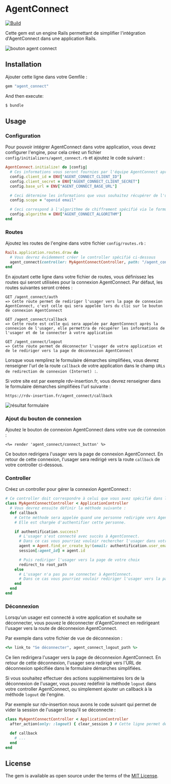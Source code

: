 # AgentConnect

[![Build](https://github.com/gip-inclusion/agent_connect_engine/actions/workflows/main.yml/badge.svg)](https://github.com/gip-inclusion/agent_connect_engine/actions)

Cette gem est un engine Rails permettant de simplifier l'intégration d'AgentConnect dans une application Rails.

![bouton agent connect](https://github.com/gip-inclusion/agent_connect_engine/blob/feat/improved-api/docs/bouton-connexion.png?raw=true)

## Installation
Ajouter cette ligne dans votre Gemfile :

```ruby
gem "agent_connect"
```

And then execute:
```bash
$ bundle
```

## Usage

### Configuration
Pour pouvoir intégrer AgentConnect dans votre application, vous devez configurer l'engine, pour cela créez un fichier `config/initializers/agent_connect.rb` et ajoutez le code suivant :
```ruby
AgentConnect.initialize! do |config|
  # Ces informations vous seront fournies par l'équipe AgentConnect après avoir rempli le formulaire démarches simplifiées
  config.client_id = ENV["AGENT_CONNECT_CLIENT_ID"]
  config.client_secret = ENV["AGENT_CONNECT_CLIENT_SECRET"]
  config.base_url = ENV["AGENT_CONNECT_BASE_URL"]

  # Ceci détermine les informations que vous souhaitez récupérer de l'usager, vous devez au préalable avec coché ces informations dans le formulaire démarches simplifiées
  config.scope = "openid email"

  # Ceci correspond à l'algorithme de chiffrement spécifié via le formulaire démarches simplifiées
  config.algorithm = ENV["AGENT_CONNECT_ALGORITHM"]
end
```

### Routes
Ajoutez les routes de l'engine dans votre fichier `config/routes.rb` :
```ruby
Rails.application.routes.draw do
  # Vous devrez évidemment créer le controller spécifié ci-dessous
  agent_connect(controller: MyAgentConnectController, path: "/agent_connect")
end
```

En ajoutant cette ligne dans votre fichier de routes, vous définissez les routes qui seront utilisées pour la connexion AgentConnect. Par défaut, les routes suivantes seront créées :
```
GET /agent_connect/auth 
=> Cette route permet de rediriger l'usager vers la page de connexion AgentConnect, c'est celle qui sera appelée lors du clic sur le bouton de connexion AgentConnect

GET /agent_connect/callback
=> Cette route est celle qui sera appelée par AgentConnect après la connexion de l'usager, elle permettra de récupérer les informations de l'usager et de le connecter à votre application

GET /agent_connect/logout
=> Cette route permet de déconnecter l'usager de votre application et de le rediriger vers la page de déconnexion AgentConnect
```

Lorsque vous remplirez le formulaire démarches simplifiées, vous devrez renseigner l'url de la route `callback` de votre application dans le champ `URLs de redirection de connexion (Internet) :`.

Si votre site est par exemple rdv-insertion.fr, vous devrez renseigner dans le formulaire démarches simplifiées l'url suivante :
```
https://rdv-insertion.fr/agent_connect/callback
```

![résultat formulaire](https://github.com/gip-inclusion/agent_connect_engine/blob/feat/improved-api/docs/configuration-demarche-simplifiees.png?raw=true)



### Ajout du bouton de connexion
Ajoutez le bouton de connexion AgentConnect dans votre vue de connexion :
```erb
<%= render 'agent_connect/connect_button' %>
```
Ce bouton redirigera l'usager vers la page de connexion AgentConnect. En retour de cette connexion, l'usager sera redirigé vers la route `callback` de votre controller ci-dessous.

### Controller
Créez un controller pour gérer la connexion AgentConnect :
```ruby
# Ce controller doit correspondre à celui que vous avez spécifié dans le fichier de routes
class MyAgentConnectController < ApplicationController
  # Vous devrez ensuite définir la méthode suivante :
  def callback
    # Cette méthode sera appelée quand une personne redirigée vers AgentConnect aura rempli le formulaire de connexion sur le site d'AgentConnect.
    # Elle est chargée d'authentifier cette personne.

    if authentification.success?
      # L'usager s'est connecté avec succès à AgentConnect.
      # Dans ce cas vous pourriez vouloir rechercher l'usager dans votre base de données et le connecter en faisant par exemple :
      agent = Agent.find_or_create_by!(email: authentification.user_email)
      session[:agent_id] = agent.id

      # Puis rediriger l'usager vers la page de votre choix
      redirect_to root_path
    else
      # L'usager n'a pas pu se connecter à AgentConnect.
      # Dans ce cas vous pourriez vouloir rediriger l'usager vers la page de connexion avec un message d'erreur.
    end
  end
end
```

### Déconnexion
Lorsqu'un usager est connecté à votre application et souhaite se déconnecter, vous pouvez le déconnecter d'AgentConnect en redirigeant l'usager vers la route de déconnexion AgentConnect. 

Par exemple dans votre fichier de vue de déconnexion :
```ruby
<%= link_to "Se déconnecter", agent_connect_logout_path %>
```

Ce lien redirigera l'usager vers la page de déconnexion AgentConnect. En retour de cette déconnexion, l'usager sera redirigé vers l'URL de déconnexion spécifiée dans le formulaire démarches simplifiées.

Si vous souhaitez effectuer des actions supplémentaires lors de la déconnexion de l'usager, vous pouvez redéfinir la méthode `logout` dans votre controller AgentConnect, ou simplement ajouter un callback à la méthode `logout` de l'engine.

Par exemple sur rdv-insertion nous avons le code suivant qui permet de vider la session de l'usager lorsqu'il se déconnecte :
```ruby
class MyAgentConnectController < ApplicationController
  after_action(only: :logout) { clear_session } # Cette ligne permet de vider la session de l'usager après qu'il se soit déconnecté

  def callback
    # ...
  end
end
```


## License
The gem is available as open source under the terms of the [MIT License](https://opensource.org/licenses/MIT).
